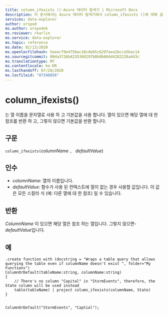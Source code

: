 ```yaml
---
title: column_ifexists ()-Azure 데이터 탐색기 | Microsoft Docs
description: 이 문서에서는 Azure 데이터 탐색기에서 column_ifexists ()에 대해 설명 합니다.
services: data-explorer
author: orspod
ms.author: orspodek
ms.reviewer: rkarlin
ms.service: data-explorer
ms.topic: reference
ms.date: 02/13/2020
ms.openlocfilehash: 5eeecf9e4756ac18cdeb5c6297aea1bcca5bac14
ms.sourcegitcommit: 09da3f26b4235368297b8b9b604d4282228a443c
ms.translationtype: MT
ms.contentlocale: ko-KR
ms.lasthandoff: 07/28/2020
ms.locfileid: "87348856"
---
```

# <a name="column_ifexists"></a>column_ifexists()

는 열 이름을 문자열로 사용 하 고 기본값을 사용 합니다. 열이 있으면 해당 열에 대 한 참조를 반환 하 고, 그렇지 않으면 기본값을 반환 합니다.

## <a name="syntax"></a>구문

`column_ifexists(`*columnName* `, ` *defaultValue*)

## <a name="arguments"></a>인수

* *columnName*: 열의 이름입니다.
* *defaultValue*: 함수가 사용 된 컨텍스트에 열이 없는 경우 사용할 값입니다.
                  이 값은 모든 스칼라 식 (예: 다른 열에 대 한 참조) 일 수 있습니다.

## <a name="returns"></a>반환

*ColumnName* 이 있으면 해당 열은 참조 하는 열입니다. 그렇지 않으면- *defaultValue*입니다.

## <a name="examples"></a>예

```kusto
.create function with (docstring = "Wraps a table query that allows querying the table even if columnName doesn't exist ", folder="My Functions")
ColumnOrDefault(tableName:string, columnName:string)
{
    // There's no column "Capital" in "StormEvents", therefore, the State column will be used instead
    table(tableName) | project column_ifexists(columnName, State)
}


ColumnOrDefault("StormEvents", "Captial");
```